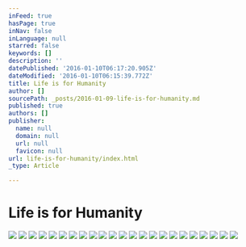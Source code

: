 ```yaml
---
inFeed: true
hasPage: true
inNav: false
inLanguage: null
starred: false
keywords: []
description: ''
datePublished: '2016-01-10T06:17:20.905Z'
dateModified: '2016-01-10T06:15:39.772Z'
title: Life is for Humanity
author: []
sourcePath: _posts/2016-01-09-life-is-for-humanity.md
published: true
authors: []
publisher:
  name: null
  domain: null
  url: null
  favicon: null
url: life-is-for-humanity/index.html
_type: Article

---
```

# Life is for Humanity
![](https://the-grid-user-content.s3-us-west-2.amazonaws.com/377973d4-f9bf-44e2-b5e1-10c34d6b0a9a.jpg)
![](https://the-grid-user-content.s3-us-west-2.amazonaws.com/a0510fc0-c02d-4c84-b082-b027a8e70a44.jpg)
![](https://the-grid-user-content.s3-us-west-2.amazonaws.com/da880bda-1a22-4432-ba89-2ed2c0784e8a.jpg)
![](https://the-grid-user-content.s3-us-west-2.amazonaws.com/ae7ea1db-e3b7-4e16-be12-5dbf440e03a2.jpg)
![](https://the-grid-user-content.s3-us-west-2.amazonaws.com/adeda2cb-f0c0-4ce0-b9d3-3e0062ad6bc3.jpg)
![](https://the-grid-user-content.s3-us-west-2.amazonaws.com/f318c8ec-ab05-4f14-802f-fdac5bf9f56f.jpg)
![](https://the-grid-user-content.s3-us-west-2.amazonaws.com/d457c31e-3475-4cf1-b797-52480c98f765.jpg)
![](https://the-grid-user-content.s3-us-west-2.amazonaws.com/dbe2128f-31d0-466a-ad3c-8bee6eb0e725.jpg)
![](https://the-grid-user-content.s3-us-west-2.amazonaws.com/c4f677a1-6abe-4f6b-80c8-9ea5002ed44b.jpg)
![](https://the-grid-user-content.s3-us-west-2.amazonaws.com/9ee68a6d-bef4-413c-804d-a626f468d9a1.jpg)
![](https://the-grid-user-content.s3-us-west-2.amazonaws.com/9055236a-a18e-4a65-bef0-2c0aed3b01b9.jpg)
![](https://the-grid-user-content.s3-us-west-2.amazonaws.com/002dc545-b666-4e13-ad17-97294547eb2a.jpg)
![](https://the-grid-user-content.s3-us-west-2.amazonaws.com/2514e74a-8ffd-4257-b65d-5da0c065a99f.jpg)
![](https://the-grid-user-content.s3-us-west-2.amazonaws.com/2f078295-1bde-476d-9576-7fcc98e9daf6.jpg)
![](https://the-grid-user-content.s3-us-west-2.amazonaws.com/0e98697a-ac5d-457b-97a1-5d57e5623690.jpg)
![](https://the-grid-user-content.s3-us-west-2.amazonaws.com/93ab8ad2-6aa3-4eb3-b008-cc93c4b8372b.jpg)
![](https://the-grid-user-content.s3-us-west-2.amazonaws.com/4b8a2f7b-7f10-4af3-a5b0-45e1d12ca4cc.jpg)
![](https://the-grid-user-content.s3-us-west-2.amazonaws.com/96a303e2-8b12-4b05-ab2b-975dd0fdc241.jpg)
![](https://the-grid-user-content.s3-us-west-2.amazonaws.com/68dfb7c4-5299-4be1-8798-f7b645b6547c.jpg)
![](https://the-grid-user-content.s3-us-west-2.amazonaws.com/39aa1030-bac3-4345-85e9-b368a326d56f.jpg)
![](https://the-grid-user-content.s3-us-west-2.amazonaws.com/f6ea656f-d7ac-43f7-806d-5d8436c2d1cd.jpg)
![](https://the-grid-user-content.s3-us-west-2.amazonaws.com/e3c80852-b584-4c4a-b259-c9082617ee12.jpg)
![](https://the-grid-user-content.s3-us-west-2.amazonaws.com/beba29a6-2e38-4a0c-af4d-6fb15effc6ab.jpg)